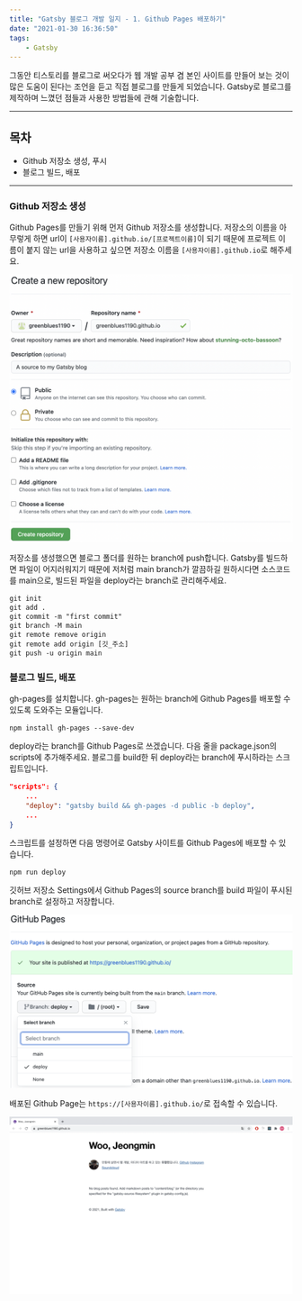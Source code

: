 ```yaml
---
title: "Gatsby 블로그 개발 일지 - 1. Github Pages 배포하기"
date: "2021-01-30 16:36:50"
tags:
    - Gatsby
---
```


그동안 티스토리를 블로그로 써오다가 웹 개발 공부 겸 본인 사이트를 만들어 보는 것이 많은 도움이 된다는 조언을 듣고 직접 블로그를 만들게 되었습니다. Gatsby로 블로그를 제작하며 느꼈던 점들과 사용한 방법들에 관해 기술합니다.

---

## 목차

- Github 저장소 생성, 푸시
- 블로그 빌드, 배포

---

### Github 저장소 생성

Github Pages를 만들기 위해 먼저 Github 저장소를 생성합니다. 저장소의 이름을 아무렇게 하면 url이 `[사용자이름].github.io/[프로젝트이름]`이 되기 때문에 프로젝트 이름이 붙지 않는 url을 사용하고 싶으면 저장소 이름을 `[사용자이름].github.io`로 해주세요.

![깃허브 저장소 생성](./1_github_repo.png)

저장소를 생성했으면 블로그 폴더를 원하는 branch에 push합니다. Gatsby를 빌드하면 파일이 어지러워지기 때문에 저처럼 main branch가 깔끔하길 원하시다면 소스코드를 main으로, 빌드된 파일을 deploy라는 branch로 관리해주세요.

```shell
git init
git add .
git commit -m "first commit"
git branch -M main
git remote remove origin
git remote add origin [깃_주소]
git push -u origin main
```

### 블로그 빌드, 배포

gh-pages를 설치합니다. gh-pages는 원하는 branch에 Github Pages를 배포할 수 있도록 도와주는 모듈입니다.

```shell
npm install gh-pages --save-dev
```

deploy라는 branch를 Github Pages로 쓰겠습니다. 다음 줄을 package.json의 scripts에 추가해주세요. 블로그를 build한 뒤 deploy라는 branch에 푸시하라는 스크립트입니다.

```json:title=package.json
"scripts": {
    ...
    "deploy": "gatsby build && gh-pages -d public -b deploy",
    ...
}
```

스크립트를 설정하면 다음 명령어로 Gatsby 사이트를 Github Pages에 배포할 수 있습니다.

```shell
npm run deploy
```

깃허브 저장소 Settings에서 Github Pages의 source branch를 build 파일이 푸시된 branch로 설정하고 저장합니다.

![깃허브 페이지 브랜치 설정](./1_branch_setting.png)

배포된 Github Page는 `https://[사용자이름].github.io/`로 접속할 수 있습니다.

![greenblues1190.github.io](./1_github_page.png)
